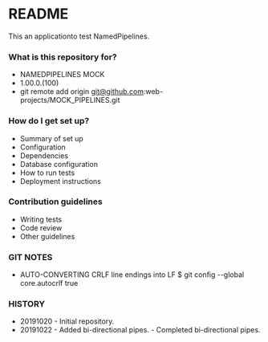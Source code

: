 # README #

This an applicationto test NamedPipelines.

### What is this repository for? ###

* NAMEDPIPELINES MOCK
* 1.00.0.(100)
* git remote add origin git@github.com:web-projects/MOCK_PIPELINES.git

### How do I get set up? ###

* Summary of set up
* Configuration
* Dependencies
* Database configuration
* How to run tests
* Deployment instructions

### Contribution guidelines ###

* Writing tests
* Code review
* Other guidelines

### GIT NOTES ###

*  AUTO-CONVERTING CRLF line endings into LF
   $ git config --global core.autocrlf true
   
### HISTORY ###

* 20191020 - Initial repository.
* 20191022 - Added bi-directional pipes.
           - Completed bi-directional pipes.
